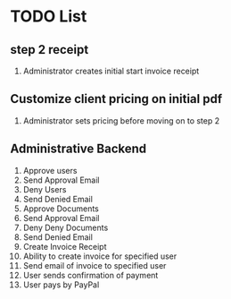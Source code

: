 # TODO List

## step 2 receipt
1. Administrator creates initial start invoice receipt
## Customize client pricing on initial pdf
1. Administrator sets pricing before moving on to step 2
## Administrative Backend
1. Approve users
  1. Send Approval Email
2. Deny Users
  2. Send Denied Email
3. Approve Documents
  1. Send Approval Email
4. Deny Deny Documents
  2. Send Denied Email
5. Create Invoice Receipt
  1. Ability to create invoice for specified user
  2. Send email of invoice to specified user
  3. User sends confirmation of payment
  4. User pays by PayPal

